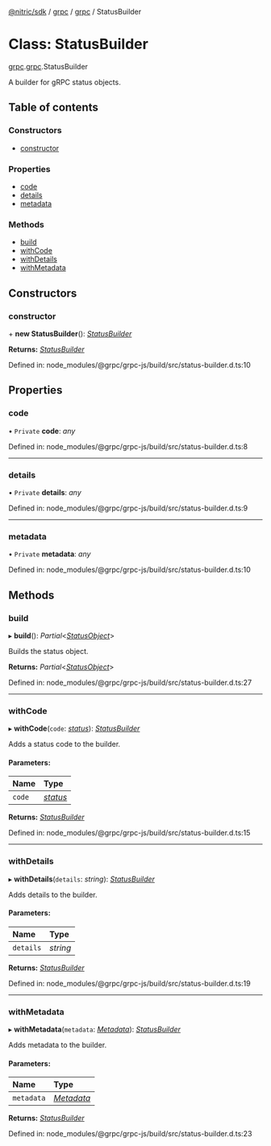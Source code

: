 [@nitric/sdk](../README.md) / [grpc](../modules/grpc.md) / [grpc](../modules/grpc.grpc-1.md) / StatusBuilder

# Class: StatusBuilder

[grpc](../modules/grpc.md).[grpc](../modules/grpc.grpc-1.md).StatusBuilder

A builder for gRPC status objects.

## Table of contents

### Constructors

- [constructor](grpc.grpc-1.statusbuilder.md#constructor)

### Properties

- [code](grpc.grpc-1.statusbuilder.md#code)
- [details](grpc.grpc-1.statusbuilder.md#details)
- [metadata](grpc.grpc-1.statusbuilder.md#metadata)

### Methods

- [build](grpc.grpc-1.statusbuilder.md#build)
- [withCode](grpc.grpc-1.statusbuilder.md#withcode)
- [withDetails](grpc.grpc-1.statusbuilder.md#withdetails)
- [withMetadata](grpc.grpc-1.statusbuilder.md#withmetadata)

## Constructors

### constructor

\+ **new StatusBuilder**(): [*StatusBuilder*](grpc.grpc-1.statusbuilder.md)

**Returns:** [*StatusBuilder*](grpc.grpc-1.statusbuilder.md)

Defined in: node_modules/@grpc/grpc-js/build/src/status-builder.d.ts:10

## Properties

### code

• `Private` **code**: *any*

Defined in: node_modules/@grpc/grpc-js/build/src/status-builder.d.ts:8

___

### details

• `Private` **details**: *any*

Defined in: node_modules/@grpc/grpc-js/build/src/status-builder.d.ts:9

___

### metadata

• `Private` **metadata**: *any*

Defined in: node_modules/@grpc/grpc-js/build/src/status-builder.d.ts:10

## Methods

### build

▸ **build**(): *Partial*<[*StatusObject*](../interfaces/grpc.grpc-1.statusobject.md)\>

Builds the status object.

**Returns:** *Partial*<[*StatusObject*](../interfaces/grpc.grpc-1.statusobject.md)\>

Defined in: node_modules/@grpc/grpc-js/build/src/status-builder.d.ts:27

___

### withCode

▸ **withCode**(`code`: [*status*](../enums/grpc.grpc-1.status.md)): [*StatusBuilder*](grpc.grpc-1.statusbuilder.md)

Adds a status code to the builder.

#### Parameters:

Name | Type |
:------ | :------ |
`code` | [*status*](../enums/grpc.grpc-1.status.md) |

**Returns:** [*StatusBuilder*](grpc.grpc-1.statusbuilder.md)

Defined in: node_modules/@grpc/grpc-js/build/src/status-builder.d.ts:15

___

### withDetails

▸ **withDetails**(`details`: *string*): [*StatusBuilder*](grpc.grpc-1.statusbuilder.md)

Adds details to the builder.

#### Parameters:

Name | Type |
:------ | :------ |
`details` | *string* |

**Returns:** [*StatusBuilder*](grpc.grpc-1.statusbuilder.md)

Defined in: node_modules/@grpc/grpc-js/build/src/status-builder.d.ts:19

___

### withMetadata

▸ **withMetadata**(`metadata`: [*Metadata*](grpc.grpc-1.metadata.md)): [*StatusBuilder*](grpc.grpc-1.statusbuilder.md)

Adds metadata to the builder.

#### Parameters:

Name | Type |
:------ | :------ |
`metadata` | [*Metadata*](grpc.grpc-1.metadata.md) |

**Returns:** [*StatusBuilder*](grpc.grpc-1.statusbuilder.md)

Defined in: node_modules/@grpc/grpc-js/build/src/status-builder.d.ts:23
